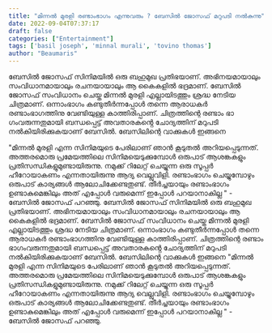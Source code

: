 ```yaml
---
title: "മിന്നൽ മുരളി രണ്ടാംഭാഗം എന്നുവരും ? ബേസിൽ ജോസഫ് മറുപടി നൽകുന്നു"
date: 2022-09-04T07:37:17
draft: false
categories: ["Entertainment"]
tags: ['basil joseph', 'minnal murali', 'tovino thomas']
author: "Beaumaris"
---
```


ബേസിൽ ജോസഫ് സിനിമയിൽ ഒരു ബഹുമുഖ പ്രതിഭയാണ്. അഭിനയമായാലും സംവിധാനമായാലും രചനയായാലും ആ കൈകളിൽ ഭദ്രമാണ്. ബേസിൽ ജോസഫ് സംവിധാനം ചെയ്ത മിന്നൽ മുരളി എല്ലായിടത്തും ശ്രദ്ധ നേടിയ ചിത്രമാണ്. ഒന്നാംഭാഗം കണ്ടുതീർന്നപ്പോൾ തന്നെ ആരാധകർ രണ്ടാംഭാഗത്തിനു വേണ്ടിയുള്ള കാത്തിരിപ്പാണ്. ചിത്രത്തിന്റെ രണ്ടാം ഭാ​ഗംവരുന്നതുമായി ബന്ധപ്പെട്ട് അവതാരകൻ്റെ ചോദ്യത്തിന് മറുപടി നൽകിയിരിക്കുകയാണ് ബേസിൽ. ബേസിലിന്റെ വാക്കുകൾ ഇങ്ങനെ

"മിന്നൽ മുരളി എന്ന സിനിമയുടെ പേരിലാണ് ഞാൻ കൂടുതൽ അറിയപ്പെടുന്നത്. അത്തരമൊരു പ്രമേയത്തിലെ സിനിമയെടുക്കുമ്പോൾ ഒരുപാട് ആശങ്കകളും പ്രതിസന്ധികളുമുണ്ടായിരുന്നു. നമുക്ക് റിലേറ്റ് ചെയ്യുന്ന ഒരു സൂപ്പർ ഹീറോയാകണം എന്നതായിരുന്നു ആദ്യ വെല്ലുവിളി. രണ്ടാംഭാഗം ചെയ്യുമ്പോഴും ഒരുപാട് കാര്യങ്ങൾ ആലോചിക്കേണ്ടതുണ്ട്. തീർച്ചയായും രണ്ടാംഭാഗം ഉണ്ടാകുമെങ്കിലും അത്‌ എപ്പോൾ വരുമെന്ന് ഇപ്പോൾ പറയാനാകില്ല " - ബേസിൽ ജോസഫ് പറഞ്ഞു.
ബേസിൽ ജോസഫ് സിനിമയിൽ ഒരു ബഹുമുഖ പ്രതിഭയാണ്. അഭിനയമായാലും സംവിധാനമായാലും രചനയായാലും ആ കൈകളിൽ ഭദ്രമാണ്. ബേസിൽ ജോസഫ് സംവിധാനം ചെയ്ത മിന്നൽ മുരളി എല്ലായിടത്തും ശ്രദ്ധ നേടിയ ചിത്രമാണ്. ഒന്നാംഭാഗം കണ്ടുതീർന്നപ്പോൾ തന്നെ ആരാധകർ രണ്ടാംഭാഗത്തിനു വേണ്ടിയുള്ള കാത്തിരിപ്പാണ്. ചിത്രത്തിന്റെ രണ്ടാം ഭാ​ഗംവരുന്നതുമായി ബന്ധപ്പെട്ട് അവതാരകൻ്റെ ചോദ്യത്തിന് മറുപടി നൽകിയിരിക്കുകയാണ് ബേസിൽ. ബേസിലിന്റെ വാക്കുകൾ ഇങ്ങനെ "മിന്നൽ മുരളി എന്ന സിനിമയുടെ പേരിലാണ് ഞാൻ കൂടുതൽ അറിയപ്പെടുന്നത്. അത്തരമൊരു പ്രമേയത്തിലെ സിനിമയെടുക്കുമ്പോൾ ഒരുപാട് ആശങ്കകളും പ്രതിസന്ധികളുമുണ്ടായിരുന്നു. നമുക്ക് റിലേറ്റ് ചെയ്യുന്ന ഒരു സൂപ്പർ ഹീറോയാകണം എന്നതായിരുന്നു ആദ്യ വെല്ലുവിളി. രണ്ടാംഭാഗം ചെയ്യുമ്പോഴും ഒരുപാട് കാര്യങ്ങൾ ആലോചിക്കേണ്ടതുണ്ട്. തീർച്ചയായും രണ്ടാംഭാഗം ഉണ്ടാകുമെങ്കിലും അത്‌ എപ്പോൾ വരുമെന്ന് ഇപ്പോൾ പറയാനാകില്ല " - ബേസിൽ ജോസഫ് പറഞ്ഞു.
